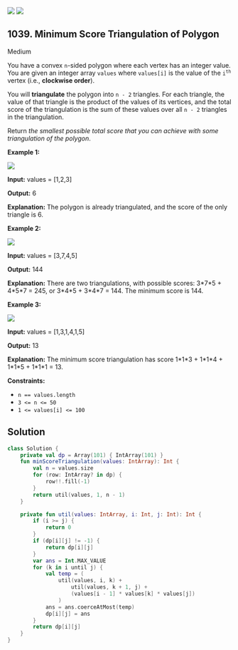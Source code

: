 [![](https://img.shields.io/github/stars/javadev/LeetCode-in-Kotlin?label=Stars&style=flat-square)](https://github.com/javadev/LeetCode-in-Kotlin)
[![](https://img.shields.io/github/forks/javadev/LeetCode-in-Kotlin?label=Fork%20me%20on%20GitHub%20&style=flat-square)](https://github.com/javadev/LeetCode-in-Kotlin/fork)

## 1039\. Minimum Score Triangulation of Polygon

Medium

You have a convex `n`\-sided polygon where each vertex has an integer value. You are given an integer array `values` where `values[i]` is the value of the <code>i<sup>th</sup></code> vertex (i.e., **clockwise order**).

You will **triangulate** the polygon into `n - 2` triangles. For each triangle, the value of that triangle is the product of the values of its vertices, and the total score of the triangulation is the sum of these values over all `n - 2` triangles in the triangulation.

Return _the smallest possible total score that you can achieve with some triangulation of the polygon_.

**Example 1:**

![](https://assets.leetcode.com/uploads/2021/02/25/shape1.jpg)

**Input:** values = [1,2,3]

**Output:** 6

**Explanation:** The polygon is already triangulated, and the score of the only triangle is 6.

**Example 2:**

![](https://assets.leetcode.com/uploads/2021/02/25/shape2.jpg)

**Input:** values = [3,7,4,5]

**Output:** 144

**Explanation:** There are two triangulations, with possible scores: 3\*7\*5 + 4\*5\*7 = 245, or 3\*4\*5 + 3\*4\*7 = 144. The minimum score is 144.

**Example 3:**

![](https://assets.leetcode.com/uploads/2021/02/25/shape3.jpg)

**Input:** values = [1,3,1,4,1,5]

**Output:** 13

**Explanation:** The minimum score triangulation has score 1\*1\*3 + 1\*1\*4 + 1\*1\*5 + 1\*1\*1 = 13.

**Constraints:**

*   `n == values.length`
*   `3 <= n <= 50`
*   `1 <= values[i] <= 100`

## Solution

```kotlin
class Solution {
    private val dp = Array(101) { IntArray(101) }
    fun minScoreTriangulation(values: IntArray): Int {
        val n = values.size
        for (row: IntArray? in dp) {
            row!!.fill(-1)
        }
        return util(values, 1, n - 1)
    }

    private fun util(values: IntArray, i: Int, j: Int): Int {
        if (i >= j) {
            return 0
        }
        if (dp[i][j] != -1) {
            return dp[i][j]
        }
        var ans = Int.MAX_VALUE
        for (k in i until j) {
            val temp = (
                util(values, i, k) +
                    util(values, k + 1, j) +
                    (values[i - 1] * values[k] * values[j])
                )
            ans = ans.coerceAtMost(temp)
            dp[i][j] = ans
        }
        return dp[i][j]
    }
}
```
